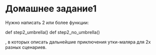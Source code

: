 # Домашнее задание1

Нужно написать 2 или более функции:

def step2_umbrella()
def step2_no_umbrella()

, в которых описать дальнейшие приключения утки-маляра для 2х разных сценариев.

